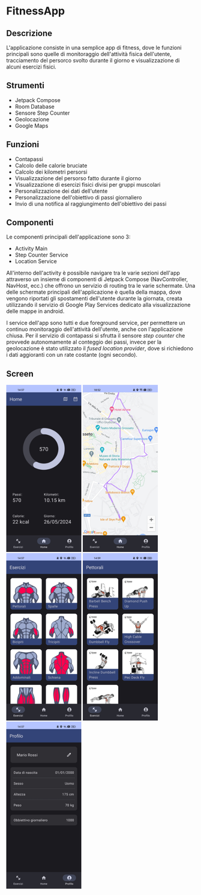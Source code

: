 # FitnessApp
## Descrizione
L'applicazione consiste in una semplice app di fitness, dove le funzioni principali sono quelle di monitoraggio dell'attività fisica dell'utente, tracciamento del persorco svolto durante il giorno e visualizzazione di alcuni esercizi fisici.
## Strumenti
- Jetpack Compose
- Room Database
- Sensore Step Counter
- Geolocazione
- Google Maps
## Funzioni
- Contapassi
- Calcolo delle calorie bruciate
- Calcolo dei kilometri persorsi
- Visualizzazione del persorso fatto durante il giorno
- Visualizzazione di esercizi fisici divisi per gruppi muscolari
- Personalizzazione dei dati dell'utente
- Personalizzazione dell'obiettivo di passi giornaliero
- Invio di una notifica al raggiungimento dell'obiettivo dei passi
## Componenti
Le componenti principali dell'applicazione sono 3:
- Activity Main
- Step Counter Service
- Location Service

All'interno dell'activity è possibile navigare tra le varie sezioni dell'app attraverso un insieme di componenti di Jetpack Compose (NavController, NavHost, ecc.) che offrono un servizio di routing tra le varie schermate. Una delle schermate principali dell'applicazione è quella della mappa, dove vengono riportati gli spostamenti dell'utente durante la giornata, creata utilizzando il servizio di Google Play Services dedicato alla visualizzazione delle mappe in android.

I service dell'app sono tutti e due foreground service, per permettere un continuo monitoraggio dell'attività dell'utente, anche con l'applicazione chiusa. Per il servizio di contapassi si sfrutta il sensore *step counter* che provvede autonomamente al conteggio dei passi, invece per la geolocazione è stato utilizzato il *fused location provider*, dove si richiedono i dati aggioranti con un rate costante (ogni secondo).
## Screen
<img src="./assets/home.jpg" width="200">
<img src="./assets/map.jpg" width="200">
<img src="./assets/exercises.jpg" width="200">
<img src="./assets/muscle_group.jpg" width="200">
<img src="./assets/profile.jpg" width="200">